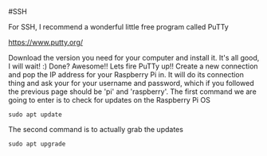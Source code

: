 #SSH

For SSH, I recommend a wonderful little free program called PuTTy

https://www.putty.org/

Download the version you need for your computer and install it. It's all good, I will wait! :)
Done? Awesome!! Lets fire PuTTy up!!
Create a new connection and pop the IP address for your Raspberry Pi in.
It will do its connection thing and ask your for your username and password, which if you followed the previous page should be 'pi' and 'raspberry'.
The first command we are going to enter is to check for updates on the Raspberry Pi OS
```
sudo apt update
```
The second command is to actually grab the updates
```
sudo apt upgrade
```
